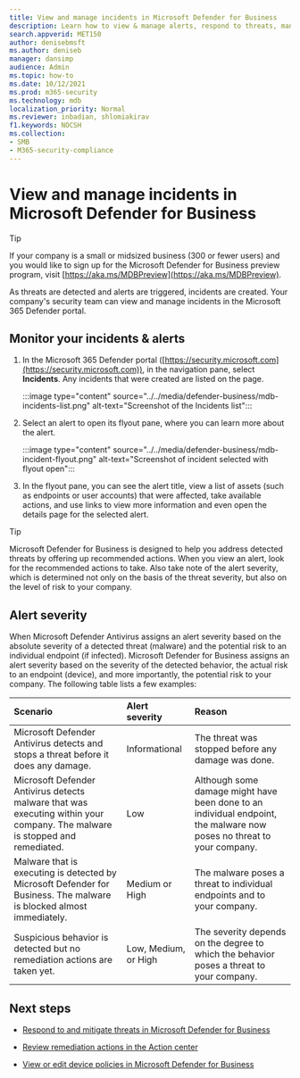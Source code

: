 ```yaml
---
title: View and manage incidents in Microsoft Defender for Business
description: Learn how to view & manage alerts, respond to threats, manage devices, and review remediation actions
search.appverid: MET150
author: denisebmsft
ms.author: deniseb
manager: dansimp 
audience: Admin
ms.topic: how-to
ms.date: 10/12/2021
ms.prod: m365-security
ms.technology: mdb
localization_priority: Normal
ms.reviewer: inbadian, shlomiakirav
f1.keywords: NOCSH 
ms.collection: 
- SMB
- M365-security-compliance
---
```


# View and manage incidents in Microsoft Defender for Business

> [!TIP]
> If your company is a small or midsized business (300 or fewer users) and you would like to sign up for the Microsoft Defender for Business preview program, visit [https://aka.ms/MDBPreview](https://aka.ms/MDBPreview).

As threats are detected and alerts are triggered, incidents are created. Your company's security team can view and manage incidents in the Microsoft 365 Defender portal.

## Monitor your incidents & alerts

1. In the Microsoft 365 Defender portal ([https://security.microsoft.com](https://security.microsoft.com)), in the navigation pane, select **Incidents**. Any incidents that were created are listed on the page.

   :::image type="content" source="../../media/defender-business/mdb-incidents-list.png" alt-text="Screenshot of the Incidents list":::

2. Select an alert to open its flyout pane, where you can learn more about the alert. 

   :::image type="content" source="../../media/defender-business/mdb-incident-flyout.png" alt-text="Screenshot of incident selected with flyout open":::

3. In the flyout pane, you can see the alert title, view a list of assets (such as endpoints or user accounts) that were affected, take available actions, and use links to view more information and even open the details page for the selected alert. 

> [!TIP]
> Microsoft Defender for Business is designed to help you address detected threats by offering up recommended actions. When you view an alert, look for the recommended actions to take. Also take note of the alert severity, which is determined not only on the basis of the threat severity, but also on the level of risk to your company. 

## Alert severity

When Microsoft Defender Antivirus assigns an alert severity based on the absolute severity of a detected threat (malware) and the potential risk to an individual endpoint (if infected).
Microsoft Defender for Business assigns an alert severity based on the severity of the detected behavior, the actual risk to an endpoint (device), and more importantly, the potential risk to your company. The following table lists a few examples:

| Scenario | Alert severity | Reason |
|:---|:---|:---|
| Microsoft Defender Antivirus detects and stops a threat before it does any damage. | Informational | The threat was stopped before any damage was done. |
| Microsoft Defender Antivirus detects malware that was executing within your company. The malware is stopped and remediated. | Low | Although some damage might have been done to an individual endpoint, the malware now poses no threat to your company. |
| Malware that is executing is detected by Microsoft Defender for Business. The malware is blocked almost immediately. | Medium or High | The malware poses a threat to individual endpoints and to your company. |
| Suspicious behavior is detected but no remediation actions are taken yet. | Low, Medium, or High | The severity depends on the degree to which the behavior poses a threat to your company. |

## Next steps

- [Respond to and mitigate threats in Microsoft Defender for Business](mdb-respond-mitigate-threats.md)

- [Review remediation actions in the Action center](mdb-review-remediation-actions.md)

- [View or edit device policies in Microsoft Defender for Business](mdb-view-edit-device-policies.md)